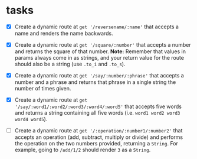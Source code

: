 # tasks

- [x] Create a dynamic route at `get '/reversename/:name'` that accepts a name and renders the name backwards.

- [x] Create a dynamic route at `get '/square/:number'` that accepts a number and returns the square of that number. **Note:** Remember that values in params always come in as strings, and your return value for the route should also be a string (use `.to_i` and `.to_s`).

- [x] Create a dynamic route at `get '/say/:number/:phrase'` that accepts a number and a phrase and returns that phrase in a single string the number of times given.

- [x] Create a dynamic route at `get '/say/:word1/:word2/:word3/:word4/:word5'` that accepts five words and returns a string containing all five words
(i.e. `word1 word2 word3 word4 word5`).

- [ ] Create a dynamic route at `get '/:operation/:number1/:number2'` that accepts an operation (add, subtract, multiply or divide) and performs the operation on the two numbers provided, returning a `String`. For example, going to `/add/1/2` should render `3` as a `String`.
